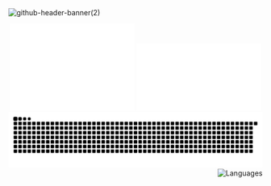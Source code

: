 <img width="1700" height="460" alt="github-header-banner(2)" src="https://github.com/user-attachments/assets/ee3bee68-d5e7-4edb-a2c5-8ca9ff45d79d" />
<p align="center">
  <img src="./github-metrics.svg" width="49%">
  <a href="https://github.com/Reon23?tab=repositories" align="center" >
    <img src="./metrics.plugin.repositories.pinned.svg" width="49%">
  </a>
  <br>
  <picture>
    <source media="(prefers-color-scheme: dark)" srcset="dist/github-snake-dark.svg" />
    <source media="(prefers-color-scheme: light)" srcset="dist/github-snake.svg" />
    <img alt="github-snake" src="dist/github-snake.svg"/>
  </picture>
  <span align="center">
    <a href="https://github.com/Reon23?tab=repositories" align="center" >
      <img src="https://github-readme-stats.vercel.app/api/top-langs/?username=Reon23&theme=transparent&hide_border=true&layout=compact&langs_count=12&locale=en&custom_title=Languages" alt="Languages" align="right"/>
    </a>
  </span>
</p>

